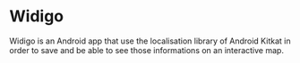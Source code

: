 Widigo
======

Widigo is an Android app that use the localisation library of Android Kitkat
in order to save and be able to see those informations on an interactive map.
